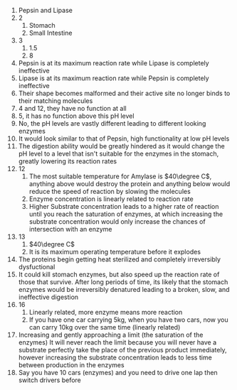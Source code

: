 1. Pepsin and Lipase
2. 2
	1. Stomach
	2. Small Intestine
3. 3
	1. 1.5
	2. 8
4. Pepsin is at its maximum reaction rate while Lipase is completely ineffective
5. Lipase is at its maximum reaction rate while Pepsin is completely ineffective
6. Their shape becomes malformed and their active site no longer binds to their matching molecules
7. 4 and 12, they have no function at all
8. 5, it has no function above this pH level
9. No, the pH levels are vastly different leading to different looking enzymes
10. It would look similar to that of Pepsin, high functionality at low pH levels
11. The digestion ability would be greatly hindered as it would change the pH level to a level that isn't suitable for the enzymes in the stomach, greatly lowering its reaction rates
12. 12
	1. The most suitable temperature for Amylase is $40\degree C$, anything above would destroy the protein and anything below would reduce the speed of reaction by slowing the molecules
	2. Enzyme concentration is linearly related to reaction rate
	3. Higher Substrate concentration leads to a higher rate of reaction until you reach the saturation of enzymes, at which increasing the substrate concentration would only increase the chances of intersection with an enzyme
13. 13
	1. $40\degree C$
	2. It is its maximum operating temperature before it explodes
14. The proteins begin getting heat sterilized and completely irreversibly dysfuctional
15. It could kill stomach enzymes, but also speed up the reaction rate of those that survive. After long periods of time, its likely that the stomach enzymes would be irreversibly denatured leading to a broken, slow, and ineffective digestion
16. 16
	1. Linearly related, more enzyme means more reaction
	2. If you have one car carrying 5kg, when you have two cars, now you can carry 10kg over the same time (linearly related)
17. Increasing and gently approaching a limit (the saturation of the enzymes) It will never reach the limit because you will never have a substrate perfectly take the place of the previous product immediately, however increasing the substrate concentration leads to less time between production in the enzymes
18. Say you have 10 cars (enzymes) and you need to drive one lap then switch drivers before 